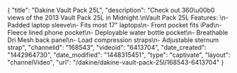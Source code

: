 {
    "title": "Dakine Vault Pack 25L",
    "description": "Check out 360\u00b0 views of the 2013 Vault Pack 25L in Midnight.\nVault Pack 25L Features: \n- Padded laptop sleeve\n- Fits most 17\" laptops\n- Front pocket fits iPad\n- Fleece lined phone pocket\n- Deployable water bottle pocket\n- Breathable Dri Mesh back panel\n- Load compression straps\n- Adjustable sternum strap",
    "channelid": "168543",
    "videoid": "6413704",
    "date_created": "1442964730",
    "date_modified": "1448315451",
    "type": "captivate",
    "layout": "channelVideo",
    "url": "\/dakine\/dakine-vault-pack-25l\/168543-6413704"
}